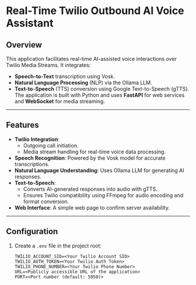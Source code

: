 # Real-Time Twilio Outbound AI Voice Assistant

## Overview
This application facilitates real-time AI-assisted voice interactions over Twilio Media Streams. It integrates:
- **Speech-to-Text** transcription using Vosk.
- **Natural Language Processing** (NLP) via the Ollama LLM.
- **Text-to-Speech** (TTS) conversion using Google Text-to-Speech (gTTS).
The application is built with Python and uses **FastAPI** for web services and **WebSocket** for media streaming.

---

## Features
- **Twilio Integration**:
  - Outgoing call initiation.
  - Media stream handling for real-time voice data processing.
- **Speech Recognition**: Powered by the Vosk model for accurate transcriptions.
- **Natural Language Understanding**: Uses Ollama LLM for generating AI responses.
- **Text-to-Speech**:
  - Converts AI-generated responses into audio with gTTS.
  - Ensures Twilio compatibility using FFmpeg for audio encoding and format conversion.
- **Web Interface**: A simple web page to confirm server availability.

---

## Configuration

1. Create a `.env` file in the project root:
   ```env
   TWILIO_ACCOUNT_SID=<Your Twilio Account SID>
   TWILIO_AUTH_TOKEN=<Your Twilio Auth Token>
   TWILIO_PHONE_NUMBER=<Your Twilio Phone Number>
   URL=<Publicly accessible URL of the application>
   PORT=<Port number (default: 5050)>

